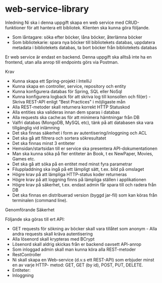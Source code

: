 # web-service-library

 Inledning
Ni ska i denna uppgift skapa en web service med CRUD-funktioner för att hantera ett bibliotek. Klienten ska kunna göra följande.
- Som låntagare:
    söka efter böcker,
    låna böcker,
    återlämna böcker
 - Som bibliotekarie: spara nya böcker till bibliotekets databas, uppdatera metadata i bibliotekets databas, ta bort böcker från bibliotekets databas

Er web service är endast en backend. Denna uppgift ska alltså inte ha en frontend, utan alla anrop till endpoints görs via Postman.

Krav


- Kunna skapa ett Spring-projekt i IntelliJ
- Kunna skapa en controller, service, repository och entity
- Kunna konfigurera databas för Spring, SQL eller NoSql
- Kunna konfigurera logback för att skriva log till konsollen och fil(er) - Skriva REST-API enligt ”Best Practices" i möjligaste mån
- Alla REST-metoder skall returnera korrekt HTTP Statuskod
- Alla entities ska valideras innan dem sparas i databas
- Alla requests ska cache:as för att minimera hämtningar från DB
- Valfri databas (MongoDB, MySQL etc), tänk på att databasen ska vara tillgänglig vid inlämning
- Det ska finnas säkerhet i form av autentisering/inloggning och ACL
- Det ska gå att filtrera och sortera sökresultatet
- Det ska finnas minst 3 entiteter
- Hemsidan/startsidan till er service ska presentera API-dokumentationen
- Man ska kunna söka på fler entiteter än Book, t ex NewPaper, Movies, Games etc.
- Det ska gå att söka på en entitet med minst fyra parametrar
- Filuppladdning ska ingå på ett lämpligt sätt, t.ex. bild på omslaget
- Högre krav på att lämpliga HTTP-status koder returneras
- Högre krav på att loggning finns på lämpliga ställen i applikationen
- Högre krav på säkerhet, t.ex. endast admin får spara till och radera från DB
- Det ska finnas en distribuerad version (byggd jar-fil) som kan köras från terminalen (command line).

Genomförande
Säkerhet

Följande ska göras till ert API:

- GET requests för sökning av böcker skall vara tillåtet som anonym - Alla andra requests skall kräva autentisering
- Alla lösenord skall krypteras med BCrypt
- Lösenord skall aldrig skickas från er backend oavsett API-anrop
- Som inloggad admin skall man kunna köra alla REST-metoder
- RestController
- Ni skall skapa en Web-service (d.v.s ett REST-API) som erbjuder minst en av varje HTTP- metod: GET, GET (by id), POST, PUT, DELETE.
- Entiteter:
- Inloggning

